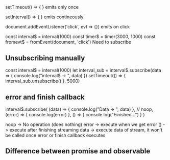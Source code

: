 ##

setTimeout() => { }
emits only once

setInterval() => { }
emits contineously

document.addEventListener('click', evt => {})
emits on click

const interval$ = interval(1000)
const timer$ = timer(3000, 1000)
const fromevt$ = fromEvent(document, 'click')
Need to subscribe


## Unsubscribing manually

const interval$ = interval(1000)
    let interval_sub = interval$.subscribe(data => {
      console.log("interval$ -> ", data)
    })
    setTimeout(() => {
      interval_sub.unsubscribe()
    }, 5000)


## error and finish callback

interval$.subscribe(
      (data) => {
        console.log("Data -> ", data)
      },
      // noop,
      (error) => {
        console.log(error)
      },
      () => {
        console.log("Finished...")
      }
    )

noop -> No operation (does nothing)
error -> execute when we get error
() -> execute after finishing streaming
data -> execute data of stream, it won't be called once error or finish callback executes

## Difference between promise and observable